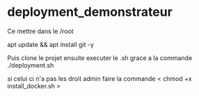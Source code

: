 # deployment_demonstrateur

Ce mettre dans le /root 

apt update && apt install git -y

Puis clone le projet ensuite executer le .sh grace a la commande ./deployment.sh

si celui ci n'a pas les droit admin faire la commande < chmod +x install_docker.sh >
